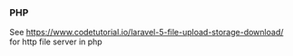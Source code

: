 ### PHP

See https://www.codetutorial.io/laravel-5-file-upload-storage-download/ for http file server in php
